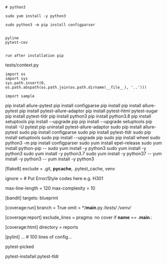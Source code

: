     # python3 
  
    sudo yum install -y python3

    sudo python3 -m pip install configparser


    pyline 
    pytest-cov


    run after installation pip 





tests/context.py 

```
import os
import sys
sys.path.insert(0, os.path.abspath(os.path.join(os.path.dirname(__file__), '..')))

import sample
```










pip install allure-pytest
pip install configparse
pip install pip install allure-pytest
pip install pytest-allure-adaptor
pip install pytest-html pytest-sugar
pip install pytest-tldr
pip install python3
pip install python3.8
pip install setuptools
pip install --upgrade pip
pip install --upgrade  setuptools
pip install -U pytest
pip uninstall pytest-allure-adaptor
sudo pip install allure-pytest
sudo pip install configparse
sudo pip install pytest-tldr
sudo pip install setuptools
sudo pip install --upgrade pip
sudo pip install wheel
sudo python3 -m pip install configparser
sudo yum install epel-release
sudo yum install python-pip
-- sudo yum install -y python3
sudo yum install -y python3
sudo yum install -y python3.7
sudo yum install -y python37
-- yum install -y python3
-- yum install -y python3





[flake8]
exclude =
    .git,
    __pycache__,
    .pytest_cache,
    venv

ignore =
    # Put Error/Style codes here e.g. H301

max-line-length = 120
max-complexity = 10

[bandit]
targets: blueprint

[coverage:run]
branch = True
omit =
    */__main__.py
    */tests/*
    */venv/*

[coverage:report]
exclude_lines =
    pragma: no cover
    if __name__ == .__main__.:

[coverage:html]
directory = reports

[pylint]
...  # 100 lines of config...





pytest-picked

pytest-instafail
pytest-tldr










